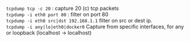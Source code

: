

`tcpdump tcp -c 20` : capture 20 (c) tcp packets <br/>
`tcpdump -i eth0 port 80` : filter on port 80 <br/>
`tcpdump -i eth0 src|dst 192.168.1.1` filter on src or dest ip. <br/>
`tcpdump -i any|lo|eth0|docker0` Capture from specific interfaces, for any or loopback (localhost -> localhost)
